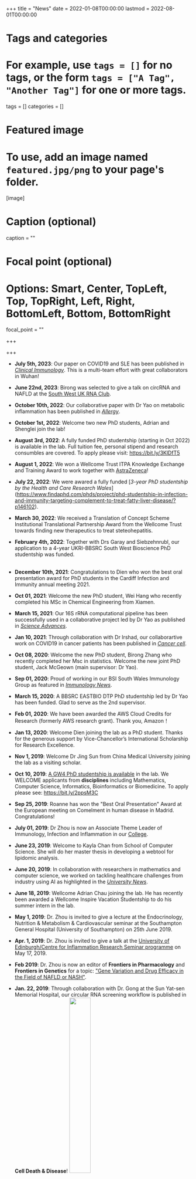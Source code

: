 +++
title = "News"
date = 2022-01-08T00:00:00
lastmod = 2022-08-01T00:00:00

# Tags and categories
# For example, use `tags = []` for no tags, or the form `tags = ["A Tag", "Another Tag"]` for one or more tags.
tags = []
categories = []

# Featured image
# To use, add an image named `featured.jpg/png` to your page's folder.
[image]
  # Caption (optional)
  caption = ""

  # Focal point (optional)
  # Options: Smart, Center, TopLeft, Top, TopRight, Left, Right, BottomLeft, Bottom, BottomRight
  focal_point = ""

+++



+++
-   **July 5th, 2023**: 
    Our paper on COVID19 and SLE has been published in [*Clinical Immunology*](https://www.sciencedirect.com/science/article/abs/pii/S1521661623004503?via%3Dihub). This is a multi-team effort with great collaborators in Wuhan!
​
-   **June 22nd, 2023**: 
    Birong was selected to give a talk on circRNA and NAFLD at the [South West UK RNA Club](https://southwest.rna.org.uk).
​
-   **October 10th, 2022**: 
    Our collaborative paper with Dr Yao on metabolic inflammation has been published in [*Allergy*](https://onlinelibrary.wiley.com/doi/10.1111/all.15541).
​
-   **October 1st, 2022**: 
    Welcome two new PhD students, Adrian and Shenglei join the lab!
​
-   **August 3rd, 2022**:
    A fully funded PhD studentship (starting in Oct 2022) is available in the lab. Full tuition fee, personal stipend and research consumbles are covered. To apply please visit: https://bit.ly/3KlDfT5 
​
-   **August 1, 2022**: We won a Wellcome Trust ITPA Knowledge Exchange and Training Award to work together with [AstraZeneca](https://www.astrazeneca.co.uk/)!
​
-   **July 22, 2022**: We were awared a fully funded [*3-year PhD studentship by the Health and Care Research Wales*] (https://www.findaphd.com/phds/project/phd-studentship-in-infection-and-immunity-targeting-complement-to-treat-fatty-liver-disease/?p146102). 
​
-   **March 30, 2022**: We received a Translation of Concept Scheme Institutional Translational Partnership Award from the Wellcome Trust towards finding new therapeutics to treat steteohepatitis.
​
-   **February 4th, 2022**: Together with Drs Garay and Siebzehnrubl, our application to a 4-year UKRI-BBSRC South West Bioscience PhD studentship was funded.  
​
-   **December 10th, 2021**: Congratulations to Dien who won the best oral presentation award for PhD students in the Cardiff Infection and Immunity annual meeting 2021.
​
-   **Oct 01, 2021**: Welcome the new PhD student, Wei Hang who recently completed his MSc in Chemical Engineering from Xiamen.
​
-   **March 15, 2021**:
    Our 16S rRNA computational pipeline has been successfully used in a collaborative project led by Dr Yao as published in [*Science Advances*](https://advances.sciencemag.org/content/7/7/eabd7954).
​
-   **Jan 10, 2021**:
    Through collaboration with Dr Irshad, our collaborartive work on COVID19 in cancer patients has been published in [*Cancer cell*](https://www.sciencedirect.com/science/article/pii/S1535610821000015).
​
-   **Oct 08, 2020**:
    Welcome the new PhD student, Birong Zhang who recently completed her Msc in statistics. Welcome the new joint PhD student, Jack McGeown (main supervisor: Dr Yao).
​
-   **Sep 01, 2020**:
    Proud of working in our BSI South Wales Immunology Group as featured in [*Immunology News*](https://www.immunology.org/publications/immunology-news/immunology-news-september-2020/bsi-south-wales-immunology-group).
​
-   **March 15, 2020**:
    A BBSRC EASTBIO DTP PhD studentship led by Dr Yao has been funded. Glad to serve as the 2nd supervisor.
​
-   **Feb 01, 2020**:
    We have been awarded the AWS Cloud Credits for Research (formerly AWS research grant). Thank you, Amazon！
    
-   **Jan 13, 2020**:
    Welcome Dien joining the lab as a PhD student. Thanks for the generous support by Vice-Chancellor’s International Scholarship for Research Excellence.
​
-   **Nov 1, 2019**:
    Welcome Dr Jing Sun from China Medical University joining the lab as a visiting scholar. 
    
-   **Oct 10, 2019**:
    [A GW4 PhD studentship is available](../files/GW4PhD_2019YZ.pdf) in the lab. We WELCOME applicants from **disciplines** including Mathematics, Computer Science, Informatics, Bioinformatics or Biomedicine. To apply please see: https://bit.ly/2ppsM3C
​
-   **Sep 25, 2019**: 
    Roanne has won the "Best Oral Presentation" Award at the European meeting on Comelment in human disease in Madrid. Congratulations!
​
-   **July 01, 2019**:
    Dr Zhou is now an Associate Theme Leader of Immunology, Infection and Inflammation in our [College](https://www.cardiff.ac.uk/colleges/biomedical-life-sciences).
​
-   **June 23, 2019**:
    Welcome to Kayla Chan from School of Computer Science. She will do her master thesis in developing a webtool for lipidomic analysis.
​
-   **June 20, 2019**:
    In collaboration with researchers in mathematics and computer science, we worked on tackling healthcare challenges from industry using AI as highlighted in the [*University News*](https://www.cardiff.ac.uk/news/view/1517851-ai-in-health-and-care,-study-group). 
​
-   **June 18, 2019**:
    Wellcome Adrian Chau joining the lab. He has recently been awarded a Wellcome Inspire Vacation Studentship to do his summer intern in the lab.
    
-   **May 1, 2019**:
    Dr. Zhou is invited to give a lecture at the Endocrinology, Nutrition & Metabolism & 
    Cardiovascular seminar at the Southampton General Hospital (University of Southampton) on 25th June 2019.
​
-   **Apr. 1, 2019**:
    Dr. Zhou is invited to give a talk at the [University of Edinburgh/Centre for Inflammation Research Seminar programme](https://www.ed.ac.uk/inflammation-research/seminars/cir-seminar-series) on May 17, 2019.
​
-   **Feb 2019**:
    Dr. Zhou is now an editor of **Frontiers in Pharmacology** and **Frontiers in Genetics** for a topic: ["Gene Variation and Drug Efficacy in the Field of NAFLD or NASH"](https://www.frontiersin.org/research-topics/9557/gene-variation-and-drug-efficacy-in-the-field-of-nafld-or-nash). 
​
-   **Jan. 22, 2019**:
    Through collaboration with Dr. Gong at the Sun Yat-sen Memorial Hospital, our circular RNA screening workflow is published in **Cell Death & Disease**! 
    <img src="../img/circRNA.jpg" style="width:35%;">
​
-   **Dec. 2018**:
    Our collaborative paper in **Diabete Care** has been commented in the [New York Times](https://www.nytimes.com/2018/10/29/well/live/confused-by-nutrition-research-sloppy-science-may-be-to-blame.html)!
​
-   **Oct. 2018**:
    Nick was selected to give an oral presentation in the I&I annual meeting at the Cardiff City Stadium. The only medical student was selected. Congratulaions!  
​
-   **Sep. 2018**:
    Our paper titled "Hepatic ceramides dissociate steatosis and insulin resistance in patients with non-alcoholic fatty liver disease" has been featured as a **highly cited paper** by the Essential Science Indicators (ESI). Its citations ranked **top 1%** of the academic field of Clinical Medicine.
​
-   **June 21, 2018**:
    Through collaboration with Prof. Yki-Jarvinen at the University of Helsinki, our paper titled “Saturated fat is more metabolically harmful for the human liver than unsaturated fat or simple sugars” is accepted in **Diabete Care**!
​
-   **Sep 2018**:
    David has been awarded an intercalation offer to study in Imperial. Congratulations!
​
-   **June 2018**:
    We have been granted [DIRI](https://www.cardiff.ac.uk/data-innovation-research-institute) Seedcorn Fund. 
​
-   **Apr. 2018**:
    Dr. Zhou is selected as the chair of [the British Society for Immunology South Wales Group](http://www.immunology.org/south-wales-immunology-group)
​
-   **Oct. 2017**:
    We have won the [**Immune Homeostasis Innovation Funding Award**](https://www.cancerresearchuk.org/sites/default/files/cruk_aruk_innovation_workshop_report.pdf) by Cancer Research UK and Arthritis Research UK 
​
-   **July 18-20, 2017**:
    Dr. Zhou attended the Immune Homeostasis Innovation Workshop co-organised by Cancer Research UK and Arthritis Research UK.
​
-   **June 6 2017**:
    Dr. Zhou gave a talk at the ["Data Challenges in Systems Immunology" seminar](https://www.immunology.org/events/data-challenges-in-systems-immunology).
​
-   **May 2017**:
    Our paper on IL-9 and liver fibrosis has been recommended by [**Faculty of 1000**](https://f1000.com/prime/726054174) with ★★ as **"New Finding"** and **"Novel Drug Target"** and **"Elegant study"**!
    
-   **Mar. 2017**:
    Our paper on hepatic ceramides has been featured in [**Faculty of 1000**](https://f1000.com/prime/726082214)!
​
-   **Dec. 2016**:
    Our novel "omics" approach for diagnosis of Nonalcoholic Steatohepatitis has been highlighted on [*Daily Express*](http://t.co/pGkZEdL7uA),[*Cardiff Star*](http://www.cardiffstar.com/news/248327275/simple-blood-test-may-enhance-diagnosis-rate-of-severe-liver-disease), [*New Atlas*](http://newatlas.com/nash-liver-disease-blood-test/45819/), [*Bioanalysis-zone*](https://www.bioanalysis-zone.com/2016/10/24/simple-blood-test-improve-detection-rates-severe-liver-disease/), [*Associació Catalana de Malalts d'Hepatitis*](http://asscat-hepatitis.org/blog/hacia-diagnostico-no-invasivo-la-forma-mas-grave-higado-graso/), [*Cardiff University News*](https://www.cardiff.ac.uk/news/view/482735-non-invasive-diagnosis) etc!
​
-   **Oct. 2016**:
    Our paper on using lipidomics, metabolomics and genetics for diagnosis of Nonalcoholic Steatohepatitis has been published in [**Clinical Gastroenterology and Hepatology**](https://www.sciencedirect.com/science/article/pii/S1542356516303159)!
​
-   **June 2016**:
    Our paper on the lipidomic analysis of ceramides in liver biopsies has been published in [**Journal of Hepatology**](https://www.sciencedirect.com/science/article/pii/S1542356516303159)!
​
-   **Mar. 2016**:
    Our paper on the role of IL-9 in liver fibrosis has been published in [**Scientific Reports**](https://www.nature.com/articles/srep18694)! 
​
​

